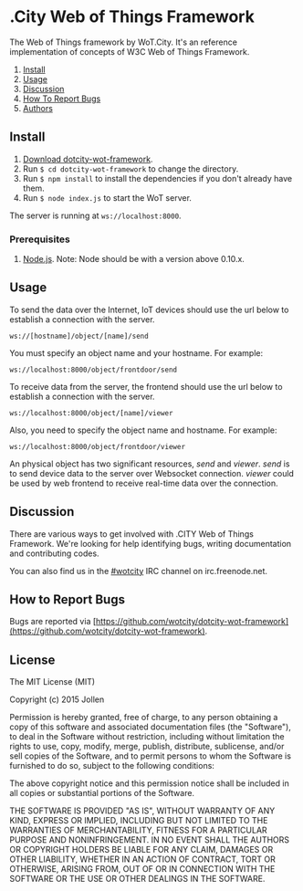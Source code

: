 # .City Web of Things Framework

The Web of Things framework by WoT.City. It's an reference implementation of concepts of W3C Web of Things Framework.

1. [Install](#install)
2. [Usage](#usage)
3. [Discussion](#discussion)
4. [How To Report Bugs](#how-to-report-bugs)
5. [Authors](#authors)

## Install

1. [Download dotcity-wot-framework](https://github.com/wotcity/dotcity-wot-framework).
2. Run `$ cd dotcity-wot-framework` to change the directory.
3. Run `$ npm install` to install the dependencies if you don't already have them.
4. Run `$ node index.js` to start the WoT server.

The server is running at `ws://localhost:8000`.

### Prerequisites

1. [Node.js](https://nodejs.org). Note: Node should be with a version above 0.10.x.

## Usage

To send the data over the Internet, IoT devices should use the url below to establish a connection with the server.

```
ws://[hostname]/object/[name]/send
```

You must specify an object name and your hostname. For example:

```
ws://localhost:8000/object/frontdoor/send
```

To receive data from the server, the frontend should use the url below to establish a connection with the server.

```
ws://localhost:8000/object/[name]/viewer
```

Also, you need to specify the object name and hostname. For example:

```
ws://localhost:8000/object/frontdoor/viewer
```

An physical object has two significant resources, *send* and *viewer*. *send* is to send device data to the server over Websocket connection. *viewer* could be used by web frontend to receive real-time data over the connection.

## Discussion

There are various ways to get involved with .CITY Web of Things Framework. We're looking for help identifying bugs, writing documentation and contributing codes.

You can also find us in the [#wotcity](http://webchat.freenode.net/?channels=wotcity) IRC channel on irc.freenode.net.

## How to Report Bugs

Bugs are reported via [https://github.com/wotcity/dotcity-wot-framework](https://github.com/wotcity/dotcity-wot-framework).

## License

The MIT License (MIT)

Copyright (c) 2015 Jollen

Permission is hereby granted, free of charge, to any person obtaining a copy
of this software and associated documentation files (the "Software"), to deal
in the Software without restriction, including without limitation the rights
to use, copy, modify, merge, publish, distribute, sublicense, and/or sell
copies of the Software, and to permit persons to whom the Software is
furnished to do so, subject to the following conditions:

The above copyright notice and this permission notice shall be included in
all copies or substantial portions of the Software.

THE SOFTWARE IS PROVIDED "AS IS", WITHOUT WARRANTY OF ANY KIND, EXPRESS OR
IMPLIED, INCLUDING BUT NOT LIMITED TO THE WARRANTIES OF MERCHANTABILITY,
FITNESS FOR A PARTICULAR PURPOSE AND NONINFRINGEMENT. IN NO EVENT SHALL THE
AUTHORS OR COPYRIGHT HOLDERS BE LIABLE FOR ANY CLAIM, DAMAGES OR OTHER
LIABILITY, WHETHER IN AN ACTION OF CONTRACT, TORT OR OTHERWISE, ARISING FROM,
OUT OF OR IN CONNECTION WITH THE SOFTWARE OR THE USE OR OTHER DEALINGS IN
THE SOFTWARE.